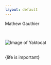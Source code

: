 ```yaml
---
layout: default
---
```


Mathew Gauthier

<br>

![Image of Yaktocat](https://octodex.github.com/images/yaktocat.png)



<br>
{life is important}

